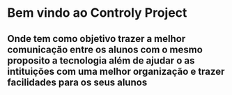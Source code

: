 # Bem vindo ao Controly Project 
## Onde tem como objetivo trazer a melhor comunicação entre os alunos com o mesmo proposito a tecnologia além de ajudar o as intituições com uma melhor organização e trazer facilidades para os seus alunos 
